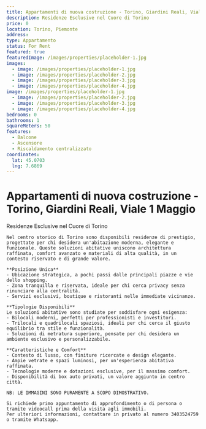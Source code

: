 ```yaml
---
title: Appartamenti di nuova costruzione - Torino, Giardini Reali, Viale 1 Maggio
description: Residenze Esclusive nel Cuore di Torino
price: 0
location: Torino, Piemonte
address: 
type: Appartamento
status: For Rent
featured: true
featuredImage: /images/properties/placeholder-1.jpg
images:
  - image: /images/properties/placeholder-1.jpg
  - image: /images/properties/placeholder-2.jpg
  - image: /images/properties/placeholder-3.jpg
  - image: /images/properties/placeholder-4.jpg
image: /images/properties/placeholder-1.jpg
  - image: /images/properties/placeholder-2.jpg
  - image: /images/properties/placeholder-3.jpg
  - image: /images/properties/placeholder-4.jpg
bedrooms: 0
bathrooms: 1
squareMeters: 50
features:
  - Balcone
  - Ascensore
  - Riscaldamento centralizzato
coordinates:
  lat: 45.0703
  lng: 7.6869
---
```


# Appartamenti di nuova costruzione - Torino, Giardini Reali, Viale 1 Maggio

Residenze Esclusive nel Cuore di Torino
    
    Nel centro storico di Torino sono disponibili residenze di prestigio, progettate per chi desidera un'abitazione moderna, elegante e funzionale. Queste soluzioni abitative uniscono architettura raffinata, comfort avanzato e materiali di alta qualità, in un contesto riservato e di grande valore.
    
    **Posizione Unica**
    - Ubicazione strategica, a pochi passi dalle principali piazze e vie dello shopping.
    - Zona tranquilla e riservata, ideale per chi cerca privacy senza rinunciare alla centralità.
    - Servizi esclusivi, boutique e ristoranti nelle immediate vicinanze.
    
    **Tipologie Disponibili**
    Le soluzioni abitative sono studiate per soddisfare ogni esigenza:
    - Bilocali moderni, perfetti per professionisti e investitori.
    - Trilocali e quadrilocali spaziosi, ideali per chi cerca il giusto equilibrio tra stile e funzionalità.
    - Soluzioni di metratura superiore, pensate per chi desidera un ambiente esclusivo e personalizzabile.
    
    **Caratteristiche e Comfort**
    - Contesto di lusso, con finiture ricercate e design elegante.
    - Ampie vetrate e spazi luminosi, per un'esperienza abitativa raffinata.
    - Tecnologie moderne e dotazioni esclusive, per il massimo comfort.
    - Disponibilità di box auto privati, un valore aggiunto in centro città.
    
    NB: LE IMMAGINI SONO PURAMENTE A SCOPO DIMOSTRATIVO.
    
    Si richiede primo appuntamento di approfondimento o di persona o tramite videocall prima della visita agli immobili.
    Per ulteriori informazioni, contattare in privato al numero 3403524759 o tramite Whatsapp.

